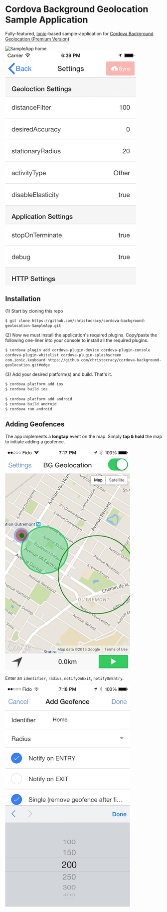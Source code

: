# Cordova Background Geolocation Sample Application

Fully-featured, [Ionic](http://ionicframework.com/)-based sample-application for [Cordova Background Geolocation  (Premium Version)](http://christocracy.github.io/cordova-background-geolocation/)

![SampleApp home](https://www.dropbox.com/s/41gbtut47gk2exi/Screenshot%202015-06-06%2012.19.03.png?dl=1&width=300)
![Android Battery Performance](/resources/sampleapp-ionic-settings.png "SampleApp Settings")

## Installation

(1) Start by cloning this repo

```
$ git clone https://github.com/christocracy/cordova-background-geolocation-SampleApp.git
```

(2) Now we must install the application's required plugins.  Copy/paste the following one-liner into your console to install all the required plugins.

```
$ cordova plugin add cordova-plugin-device cordova-plugin-console cordova-plugin-whitelist cordova-plugin-splashscreen com.ionic.keyboard https://github.com/christocracy/cordova-background-geolocation.git#edge
```

(3)  Add your desired platform(s) and build.  That's it.

```
$ cordova platform add ios
$ cordova build ios

$ cordova platform add android
$ cordova build android
$ cordova run android
```

## Adding Geofences

The app implements a **longtap** event on the map.  Simply **tap & hold** the map to initiate adding a geofence.

![Tap-hold to add geofence](/resources/tap-hold-add-geofence.jpg "Tap-hold to add geofence")

Enter an `identifier`, `radius`, `notifyOnExit`, `notifyOnEntry`.

![Add geofence](/resources/add-geofence.jpg "Add geofence")

